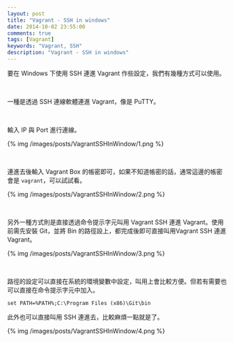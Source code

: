 ```yaml
---
layout: post
title: "Vagrant - SSH in windows"
date: 2014-10-02 23:55:00
comments: true
tags: [Vagrant]
keywords: "Vagrant, SSH"
description: "Vagrant - SSH in windows"
---
```


要在 Windows 下使用 SSH 連進 Vagrant 作些設定，我們有幾種方式可以使用。  

<!-- More -->

<br/>

一種是透過 SSH 連線軟體連進 Vagrant，像是 PuTTY。  

<br/>

輸入 IP 與 Port 進行連線。  

{% img /images/posts/VagrantSSHInWindow/1.png %}

<br/>


連進去後輸入 Vagrant Box 的帳密即可，如果不知道帳密的話，通常這邊的帳密會是 `vagrant`，可以試試看。  

{% img /images/posts/VagrantSSHInWindow/2.png %}

<br/>


另外一種方式則是直接透過命令提示字元叫用 Vagrant SSH 連進 Vagrant。使用前需先安裝 Git，並將 Bin 的路徑設上，都完成後即可直接叫用Vagrant SSH 連進 Vagrant。  

{% img /images/posts/VagrantSSHInWindow/3.png %}

<br/>


路徑的設定可以直接在系統的環境變數中設定，叫用上會比較方便。但若有需要也可以直接在命令提示字元中加入。  

    set PATH=%PATH%;C:\Program Files (x86)\Git\bin


此外也可以直接叫用 SSH 連進去，比較麻煩一點就是了。  

{% img /images/posts/VagrantSSHInWindow/4.png %}
